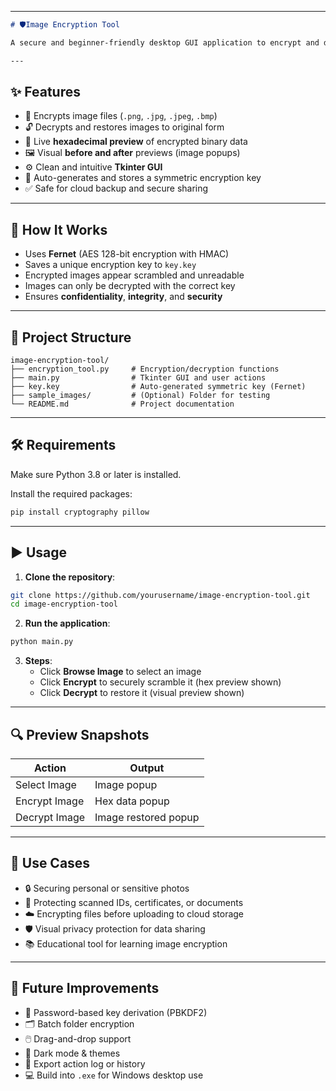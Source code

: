 

---

```markdown
# 🛡️Image Encryption Tool

A secure and beginner-friendly desktop GUI application to encrypt and decrypt image files using symmetric encryption (Fernet). Built with Python, Tkinter, and Cryptography, this tool helps protect sensitive visual data from unauthorized access or tampering.

---
```
## ✨ Features

- 🔐 Encrypts image files (`.png`, `.jpg`, `.jpeg`, `.bmp`)
- 🔓 Decrypts and restores images to original form
- 🧾 Live **hexadecimal preview** of encrypted binary data
- 🖼️ Visual **before and after** previews (image popups)
- ⚙️ Clean and intuitive **Tkinter GUI**
- 🔑 Auto-generates and stores a symmetric encryption key
- ✅ Safe for cloud backup and secure sharing

---

## 🔐 How It Works

- Uses **Fernet** (AES 128-bit encryption with HMAC)
- Saves a unique encryption key to `key.key`
- Encrypted images appear scrambled and unreadable
- Images can only be decrypted with the correct key
- Ensures **confidentiality**, **integrity**, and **security**

---

## 📁 Project Structure

```
image-encryption-tool/
├── encryption_tool.py     # Encryption/decryption functions
├── main.py                # Tkinter GUI and user actions
├── key.key                # Auto-generated symmetric key (Fernet)
├── sample_images/         # (Optional) Folder for testing
└── README.md              # Project documentation
```

---

## 🛠️ Requirements

Make sure Python 3.8 or later is installed.

Install the required packages:

```bash
pip install cryptography pillow
```

---

## ▶️ Usage

1. **Clone the repository**:

```bash
git clone https://github.com/yourusername/image-encryption-tool.git
cd image-encryption-tool
```

2. **Run the application**:

```bash
python main.py
```

3. **Steps**:
   - Click **Browse Image** to select an image
   - Click **Encrypt** to securely scramble it (hex preview shown)
   - Click **Decrypt** to restore it (visual preview shown)

---

## 🔍 Preview Snapshots

| Action           | Output        |
|------------------|---------------|
| Select Image     | Image popup   |
| Encrypt Image    | Hex data popup |
| Decrypt Image    | Image restored popup |

---

## 📌 Use Cases

- 🔒 Securing personal or sensitive photos
- 🧾 Protecting scanned IDs, certificates, or documents
- ☁️ Encrypting files before uploading to cloud storage
- 🛡️ Visual privacy protection for data sharing
- 📚 Educational tool for learning image encryption

---

## 🚀 Future Improvements

- 🔑 Password-based key derivation (PBKDF2)
- 🗂️ Batch folder encryption
- 🖱️ Drag-and-drop support
- 🎨 Dark mode & themes
- 🧾 Export action log or history
- 💻 Build into `.exe` for Windows desktop use

